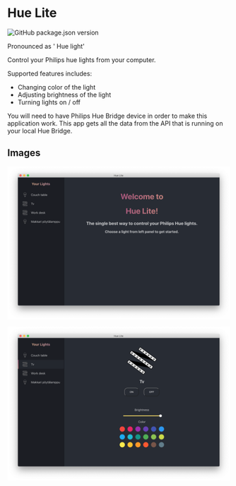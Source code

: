 # Hue Lite

![GitHub package.json version](https://img.shields.io/github/package-json/v/henripar/hue-lite)

Pronounced as ' Hue light'


Control your Philips hue lights from your computer. 

Supported features includes:  
- Changing color of the light
- Adjusting brightness of the light  
- Turning lights on / off

You will need to have Philips Hue Bridge device in order to make this application work. This app gets all the data from the API that is running on your local Hue Bridge.

## Images

![Image of single light view](public/frontpage.png)

![Image of single light view](public/tv.png)
